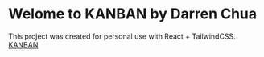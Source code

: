 # Welome to KANBAN by Darren Chua

This project was created for personal use with React + TailwindCSS. [KANBAN](https://kanban-e5mn.onrender.com/)